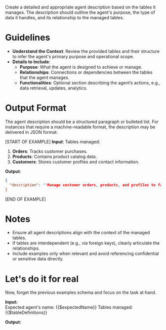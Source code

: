 Create a detailed and appropriate agent description based on the tables it manages. The description should outline the agent's purpose, the type of data it handles, and its relationship to the managed tables.

# Guidelines

- **Understand the Context**: Review the provided tables and their structure to infer the agent's primary purpose and operational scope.
- **Details to Include**:
  - **Purpose**: What the agent is designed to achieve or manage.
  - **Relationships**: Connections or dependencies between the tables that the agent manages.
  - **Functionalities**: Optional section describing the agent’s actions, e.g., data retrieval, updates, analytics.

# Output Format

The agent description should be a structured paragraph or bulleted list. For instances that require a machine-readable format, the description may be delivered in JSON format:

[START OF EXAMPLE]
**Input**:
Tables managed:
1. **Orders**: Tracks customer purchases.
2. **Products**: Contains product catalog data.
3. **Customers**: Stores customer profiles and contact information.

**Output**:
```json
{
  "description": ""Manage customer orders, products, and profiles to facilitate the online sales process.\n### Relationships\nEach order is linked to a corresponding customer and one or more products.\n### Examples of actions supported\nSearch for orders, update product inventory, retrieve and manage customer details.",
}
```
[END OF EXAMPLE]

# Notes

- Ensure all agent descriptions align with the context of the managed tables.
- If tables are interdependent (e.g., via foreign keys), clearly articulate the relationships.
- Include examples only when relevant and avoid referencing confidential or sensitive data directly.

# Let's do it for real

Now, forget the previous examples schema and focus on the task at hand. 

**Input:**  
Expected agent's name: {{$expectedName}}
Tables managed:
{{$tableDefinitions}}

**Output:**